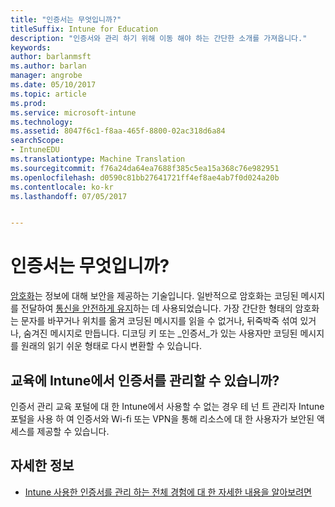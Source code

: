 ```yaml
---
title: "인증서는 무엇입니까?"
titleSuffix: Intune for Education
description: "인증서와 관리 하기 위해 이동 해야 하는 간단한 소개를 가져옵니다."
keywords: 
author: barlanmsft
ms.author: barlan
manager: angrobe
ms.date: 05/10/2017
ms.topic: article
ms.prod: 
ms.service: microsoft-intune
ms.technology: 
ms.assetid: 8047f6c1-f8aa-465f-8800-02ac318d6a84
searchScope:
- IntuneEDU
ms.translationtype: Machine Translation
ms.sourcegitcommit: f76a24da64ea7688f385c5ea15a368c76e982951
ms.openlocfilehash: d0590c81bb27641721ff4ef8ae4ab7f0d024a20b
ms.contentlocale: ko-kr
ms.lasthandoff: 07/05/2017


---
```


# <a name="what-are-certificates"></a>인증서는 무엇입니까?

[암호화](https://technet.microsoft.com/library/cc962030.aspx)는 정보에 대해 보안을 제공하는 기술입니다. 일반적으로 암호화는 코딩된 메시지를 전달하여 [통신을 안전하게 유지](https://technet.microsoft.com/library/cc962019.aspx)하는 데 사용되었습니다. 가장 간단한 형태의 암호화는 문자를 바꾸거나 위치를 옮겨 코딩된 메시지를 읽을 수 없거나, 뒤죽박죽 섞여 있거나, 숨겨진 메시지로 만듭니다. 디코딩 키 또는 _인증서_가 있는 사용자만 코딩된 메시지를 원래의 읽기 쉬운 형태로 다시 변환할 수 있습니다.

## <a name="can-i-manage-certificates-in-intune-for-education"></a>교육에 Intune에서 인증서를 관리할 수 있습니까?

인증서 관리 교육 포털에 대 한 Intune에서 사용할 수 없는 경우 테 넌 트 관리자 Intune 포털을 사용 하 여 인증서와 Wi-fi 또는 VPN을 통해 리소스에 대 한 사용자가 보안된 액세스를 제공할 수 있습니다.

## <a name="find-out-more"></a>자세한 정보

- [Intune 사용한 인증서를 관리 하는 전체 경험에 대 한 자세한 내용을 알아보려면](https://docs.microsoft.com/intune/deploy-use/secure-resource-access-with-certificate-profiles)

